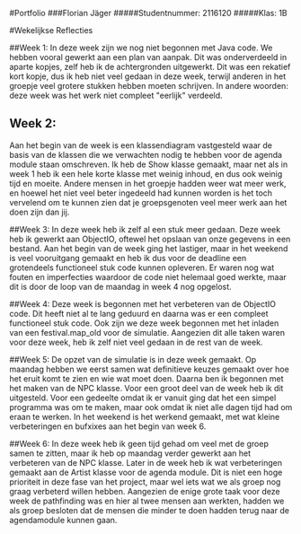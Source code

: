 #Portfolio
###Florian Jäger
#####Studentnummer: 2116120
#####Klas: 1B

#Wekelijkse Reflecties

##Week 1:
In deze week zijn we nog niet begonnen met Java code. We hebben vooral gewerkt aan een plan van aanpak. Dit was onderverdeeld in aparte kopjes,
zelf heb ik de achtergronden uitgewerkt. Dit was een rekatief kort kopje, dus ik heb niet veel gedaan in deze week, terwijl anderen in het 
groepje veel grotere stukken hebben moeten schrijven. In andere woorden: deze week was het werk niet compleet "eerlijk" verdeeld.

## Week 2:
Aan het begin van de week is een klassendiagram vastgesteld waar de basis van de klassen die we verwachten nodig te hebben voor de 
agenda module staan omschreven. Ik heb de Show klasse gemaakt, maar net als in week 1 heb ik een hele korte klasse met weinig inhoud, 
en dus ook weinig tijd en moeite. Andere mensen in het groepje hadden weer wat meer werk, en hoewel het niet veel beter ingedeeld had 
kunnen worden is het toch vervelend om te kunnen zien dat je groepsgenoten veel meer werk aan het doen zijn dan jij.

##Week 3:
In deze week heb ik zelf al een stuk meer gedaan. Deze week heb ik gewerkt aan ObjectIO, oftewel het opslaan van onze gegevens in een bestand.
Aan het begin van de week ging het lastiger, maar in het weekend is veel vooruitgang gemaakt en heb ik dus voor de deadline een grotendeels
functioneel stuk code kunnen opleveren. Er waren nog wat fouten en imperfecties waardoor de code niet helemaal goed werkte, maar dit is 
door de loop van de maandag in week 4 nog opgelost.

##Week 4:
Deze week is begonnen met het verbeteren van de ObjectIO code. Dit heeft niet al te lang geduurd en daarna was er een compleet functioneel 
stuk code. Ook zijn we deze week begonnen met het inladen van een festival.map_old voor de simulatie. Aangezien dit alle taken waren voor deze week,
heb ik zelf niet veel gedaan in de rest van de week.

##Week 5:
De opzet van de simulatie is in deze week gemaakt. Op maandag hebben we eerst samen wat definitieve keuzes gemaakt over hoe het eruit 
komt te zien en wie wat moet doen. Daarna ben ik begonnen met het maken van de NPC klasse. Voor een groot deel van de week heb ik dit
uitgesteld. Voor een gedeelte omdat ik er vanuit ging dat het een simpel programma was om te maken, maar ook omdat ik niet alle dagen
tijd had om eraan te werken. In het weekend is het werkend gemaakt, met wat kleine verbeteringen en bufxixes aan het begin van week 6.

##Week 6:
In deze week heb ik geen tijd gehad om veel met de groep samen te zitten, maar ik heb op maandag verder gewerkt aan het verbeteren van de
NPC klasse. Later in de week heb ik wat verbeteringen gemaakt aan de Artist klasse voor de agenda module. Dit is niet een hoge prioriteit
in deze fase van het project, maar wel iets wat we als groep nog graag verbeterd willen hebben. Aangezien de enige grote taak voor deze 
week de pathfinding was en hier al twee mensen aan werkten, hadden we als groep besloten dat de mensen die minder te doen hadden terug 
naar de agendamodule kunnen gaan. 